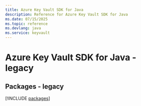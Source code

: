 ```yaml
---
title: Azure Key Vault SDK for Java
description: Reference for Azure Key Vault SDK for Java
ms.date: 07/15/2025
ms.topic: reference
ms.devlang: java
ms.service: keyvault
---
```

# Azure Key Vault SDK for Java - legacy
## Packages - legacy
[!INCLUDE [packages](key-vault-index.md)]
